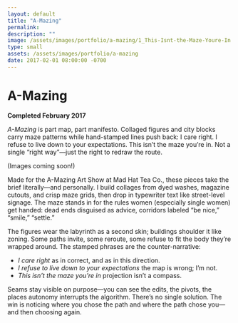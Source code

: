 ```yaml
---
layout: default
title: "A-Mazing"
permalink: 
description: ""
image: /assets/images/portfolio/a-mazing/1_This-Isnt-the-Maze-Youre-In.svg
type: small  
assets: /assets/images/portfolio/a-mazing
date: 2017-02-01 08:00:00 -0700
---
```


# A-Mazing  
**Completed February 2017**  

*A-Mazing* is part map, part manifesto. Collaged figures and city blocks carry maze patterns while hand-stamped lines push back: I care right. I refuse to live down to your expectations. This isn’t the maze you’re in. Not a single “right way”—just the right to redraw the route.

(Images coming soon!)  

Made for the A-Mazing Art Show at Mad Hat Tea Co., these pieces take the brief literally—and personally. I build collages from dyed washes, magazine cutouts, and crisp maze grids, then drop in typewriter text like street-level signage. The maze stands in for the rules women (especially single women) get handed: dead ends disguised as advice, corridors labeled “be nice,” “smile,” “settle.”  

The figures wear the labyrinth as a second skin; buildings shoulder it like zoning. Some paths invite, some reroute, some refuse to fit the body they’re wrapped around. The stamped phrases are the counter-narrative:
 - *I care right* as in correct, and as in this direction.
 - *I refuse to live down to your expectations* the map is wrong; I’m not.
 - *This isn’t the maze you’re in* projection isn’t a compass.

Seams stay visible on purpose—you can see the edits, the pivots, the places autonomy interrupts the algorithm. There’s no single solution. The win is noticing where you chose the path and where the path chose you—and then choosing again.

